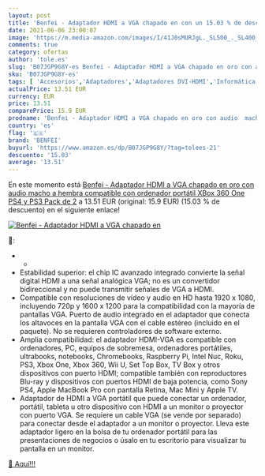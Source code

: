 ```yaml
---
layout: post
title: 'Benfei - Adaptador HDMI a VGA chapado en con un 15.03 % de descuento'
date: 2021-06-06 23:00:07
image: 'https://m.media-amazon.com/images/I/41J0sMURJgL._SL500_._SL400_.jpg'
comments: true
category: ofertas
author: 'tole.es'
slug: 'B07JGP9G8Y-es Benfei - Adaptador HDMI a VGA chapado en oro con audio...'
sku: 'B07JGP9G8Y-es'
tags: [ 'Accesorios','Adaptadores','Adaptadores DVI-HDMI','Informática','benfei','ps4','xbox', ]
actualPrice: 13.51 EUR
currency: EUR
price: 13.51
comparePrice: 15.9 EUR
prodname: 'Benfei - Adaptador HDMI a VGA chapado en oro con audio  macho a hembra  compatible con ordenador portátil  XBox 360 One  PS4 y PS3 Pack de 2'
country: 'es'
flag: '🇪🇸'
brand: 'BENFEI'
buyurl: 'https://www.amazon.es/dp/B07JGP9G8Y/?tag=tolees-21'
descuento: '15.03'
average: '13.51'
---
```


En este momento está [Benfei - Adaptador HDMI a VGA chapado en oro con audio  macho a hembra  compatible con ordenador portátil  XBox 360 One  PS4 y PS3 Pack de 2](https://www.amazon.es/dp/B07JGP9G8Y/?tag=tolees-21) a 13.51 EUR (original: 15.9 EUR) (15.03 %  de descuento) en el siguiente enlace!

[![Benfei - Adaptador HDMI a VGA chapado en](https://m.media-amazon.com/images/I/41J0sMURJgL._SL500_._SL400_.jpg)](https://www.amazon.es/dp/B07JGP9G8Y/?tag=tolees-21)

🔎:

- -
- Estabilidad superior: el chip IC avanzado integrado convierte la señal digital HDMI a una señal analógica VGA; no es un convertidor bidireccional y no puede transmitir señales de VGA a HDMI.
- Compatible con resoluciones de vídeo y audio en HD hasta 1920 x 1080, incluyendo 720p y 1600 x 1200 para la compatibilidad con la mayoría de pantallas VGA. Puerto de audio integrado en el adaptador que conecta los altavoces en la pantalla VGA con el cable estéreo (incluido en el paquete). No se requieren controladores de software externo.
- Amplia compatibilidad: el adaptador HDMI-VGA es compatible con ordenadores, PC, equipos de sobremesa, ordenadores portátiles, ultrabooks, notebooks, Chromebooks, Raspberry Pi, Intel Nuc, Roku, PS3, Xbox One, Xbox 360, Wii U, Set Top Box, TV Box y otros dispositivos con puerto HDMI; compatible también con reproductores Blu-ray y dispositivos con puertos HDMI de baja potencia, como Sony PS4, Apple MacBook Pro con pantalla Retina, Mac Mini y Apple TV.
- Adaptador de HDMI a VGA portátil que puede conectar un ordenador, portátil, tableta u otro dispositivo con HDMI a un monitor o proyector con puerto VGA. Se requiere un cable VGA (se vende por separado) para conectar desde el adaptador a un monitor o proyector. Lleva este adaptador ligero en la bolsa de tu ordenador portátil para las presentaciones de negocios o úsalo en tu escritorio para visualizar tu pantalla en un monitor.

[🛒 Aquí!!!](https://www.amazon.es/dp/B07JGP9G8Y/?tag=tolees-21)
